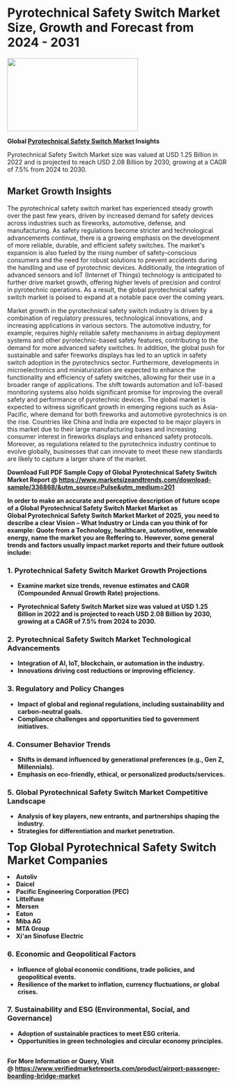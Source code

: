 <H1>Pyrotechnical Safety Switch Market Size, Growth and Forecast from 2024 - 2031</H1><img class="aligncenter size-medium wp-image-584254" src="https://thirdeyenews.in/wp-content/uploads/2024/09/Global-Market-Research-300x168.jpeg" alt="" width="300" height="168" /><p><strong>Global&nbsp;<a href="https://www.marketsizeandtrends.com/download-sample/336868/&amp;utm_source=Pulse&amp;utm_medium=201">Pyrotechnical Safety Switch Market</a> Insights</strong></p><p>Pyrotechnical Safety Switch Market size was valued at USD 1.25 Billion in 2022 and is projected to reach USD 2.08 Billion by 2030, growing at a CAGR of 7.5% from 2024 to 2030.</p><p><h2>Market Growth Insights</h2> <p>The pyrotechnical safety switch market has experienced steady growth over the past few years, driven by increased demand for safety devices across industries such as fireworks, automotive, defense, and manufacturing. As safety regulations become stricter and technological advancements continue, there is a growing emphasis on the development of more reliable, durable, and efficient safety switches. The market's expansion is also fueled by the rising number of safety-conscious consumers and the need for robust solutions to prevent accidents during the handling and use of pyrotechnic devices. Additionally, the integration of advanced sensors and IoT (Internet of Things) technology is anticipated to further drive market growth, offering higher levels of precision and control in pyrotechnic operations. As a result, the global pyrotechnical safety switch market is poised to expand at a notable pace over the coming years.</p> <p><strong></strong></p> <p>Market growth in the pyrotechnical safety switch industry is driven by a combination of regulatory pressures, technological innovations, and increasing applications in various sectors. The automotive industry, for example, requires highly reliable safety mechanisms in airbag deployment systems and other pyrotechnic-based safety features, contributing to the demand for more advanced safety switches. In addition, the global push for sustainable and safer fireworks displays has led to an uptick in safety switch adoption in the pyrotechnics sector. Furthermore, developments in microelectronics and miniaturization are expected to enhance the functionality and efficiency of safety switches, allowing for their use in a broader range of applications. The shift towards automation and IoT-based monitoring systems also holds significant promise for improving the overall safety and performance of pyrotechnic devices. The global market is expected to witness significant growth in emerging regions such as Asia-Pacific, where demand for both fireworks and automotive pyrotechnics is on the rise. Countries like China and India are expected to be major players in this market due to their large manufacturing bases and increasing consumer interest in fireworks displays and enhanced safety protocols. Moreover, as regulations related to the pyrotechnics industry continue to evolve globally, businesses that can innovate to meet these new standards are likely to capture a larger share of the market. <strong></p><p><span class=""><strong>Download Full PDF Sample Copy of Global Pyrotechnical Safety Switch Market Report</strong> @ <a href="https://www.marketsizeandtrends.com/download-sample/336868/&amp;utm_source=Pulse&amp;utm_medium=201" target="_blank">https://www.marketsizeandtrends.com/download-sample/336868/&amp;utm_source=Pulse&amp;utm_medium=201</a></span></p><p>In order to make an accurate and perceptive description of future scope of a Global&nbsp;Pyrotechnical Safety Switch Market Market as Global&nbsp;Pyrotechnical Safety Switch Market Market of 2025, you need to describe a clear Vision &ndash; What Industry or Linda can you think of for example: Quote from a Technology, healthcare, automotive, renewable energy, name the market you are Reffering to. However, some general trends and factors usually impact market reports and their future outlook include:</p><h3>1.&nbsp;<strong>Pyrotechnical Safety Switch Market Growth Projections</strong></h3><ul><li>Examine market size trends, revenue estimates and CAGR (Compounded Annual Growth Rate) projections.</li><li><p>Pyrotechnical Safety Switch Market size was valued at USD 1.25 Billion in 2022 and is projected to reach USD 2.08 Billion by 2030, growing at a CAGR of 7.5% from 2024 to 2030.</p></li></ul><h3>2.&nbsp;<strong>Pyrotechnical Safety Switch Market Technological Advancements</strong></h3><ul><li>Integration of AI, IoT, blockchain, or automation in the industry.</li><li>Innovations driving cost reductions or improving efficiency.</li></ul><h3>3.&nbsp;<strong>Regulatory and Policy Changes</strong></h3><ul><li>Impact of global and regional regulations, including sustainability and carbon-neutral goals.</li><li>Compliance challenges and opportunities tied to government initiatives.</li></ul><h3>4.&nbsp;<strong>Consumer Behavior Trends</strong></h3><ul><li>Shifts in demand influenced by generational preferences (e.g., Gen Z, Millennials).</li><li>Emphasis on eco-friendly, ethical, or personalized products/services.</li></ul><h3>5.&nbsp;<strong>Global Pyrotechnical Safety Switch Market Competitive Landscape</strong></h3><ul><li>Analysis of key players, new entrants, and partnerships shaping the industry.</li><li>Strategies for differentiation and market penetration.</li></ul><p data-pm-slice="1 1 []"><span style="color: inherit; font-family: inherit; font-size: 25px;">Top Global Pyrotechnical Safety Switch Market Companies</span></p><div class="" data-test-id=""><p><li>Autoliv</li><li> Daicel</li><li> Pacific Engineering Corporation (PEC)</li><li> Littelfuse</li><li> Mersen</li><li> Eaton</li><li> Miba AG</li><li> MTA Group</li><li> Xi'an Sinofuse Electric</li></p></div><h3>6.&nbsp;<strong>Economic and Geopolitical Factors</strong></h3><ul><li>Influence of global economic conditions, trade policies, and geopolitical events.</li><li>Resilience of the market to inflation, currency fluctuations, or global crises.</li></ul><h3>7.&nbsp;<strong>Sustainability and ESG (Environmental, Social, and Governance)</strong></h3><ul><li>Adoption of sustainable practices to meet ESG criteria.</li><li>Opportunities in green technologies and circular economy principles.</li></ul><h2><strong style="font-size: 14px;">For More Information or Query, Visit @&nbsp;</strong><a style="background-color: #ffffff; font-size: 14px;" href="https://www.marketsizeandtrends.com/report/pyrotechnical-safety-switch-market/" target="_blank">https://www.verifiedmarketreports.com/product/airport-passenger-boarding-bridge-market</a></h2>
